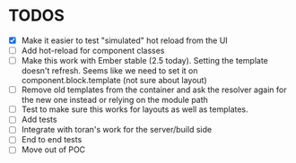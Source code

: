 # TODOS

- [x] Make it easier to test "simulated" hot reload from the UI
- [ ] Add hot-reload for component classes
- [ ] Make this work with Ember stable (2.5 today). Setting the template doesn't refresh. Seems like we need to set it on component.block.template (not sure about layout)
- [ ] Remove old templates from the container and ask the resolver again for the new one instead or relying on the module path
- [ ] Test to make sure this works for layouts as well as templates. 
- [ ] Add tests 
- [ ] Integrate with toran's work for the server/build side
- [ ] End to end tests
- [ ] Move out of POC
